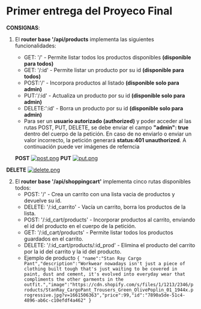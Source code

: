 # Primer entrega del Proyeco Final
**CONSIGNAS**:

 1. El **router base '/api/products** implementa las siguientes funcionalidades:
	- GET: '/' - Permite listar todos los productos disponibles **(disponible para todos)**
	- GET: '/:id' - Permite listar un producto por su id **(disponible para todos)**
	- POST:'/' - Incorpora productos al listado **(disponible solo para admin)**
	- PUT:'/:id' - Actualiza un producto por su id **(disponible solo para admin)**
	- DELETE:':id' - Borra un producto por su id **(disponible solo para admin)**
	- Para ser un **usuario autorizado (authorized)** y poder acceder al las rutas POST, PUT, DELETE, se debe enviar el campo **"admin": true** dentro del cuerpo de la petición. En caso de no enviarlo o enviar un valor incorrecto, la petición generará **status:401  unauthorized**. A continuación puede ver imágenes de referncia
	
	**POST**
	[![post.png](https://i.postimg.cc/6pVxHkRX/post.png)](https://postimg.cc/QFMzCn04)
**PUT**
[![put.png](https://i.postimg.cc/c6yfX9tv/put.png)](https://postimg.cc/jncWjhXT)

**DELETE**
[![delete.png](https://i.postimg.cc/HLNxHJWm/delete.png)](https://postimg.cc/1gpPr3N7)

2. El **router base '/api/shoppingcart'** implementa cinco rutas disponibles todos:
	- POST: '/' - Crea un carrito con una lista vacia de productos y devuelve su id.
	- DELETE: '/:id_carrito' - Vacía un carrito, borra los productos de la lista.
	- POST: '/:id_cart/products' - Incorporar productos al carrito, enviando el id del producto en el cuerpo de la petición.
	- GET: '/:id_cart/products' - Permite listar todos los productos guardados en el carrito.
	- DELETE: '/:id_cart/products/:id_prod' - Elimina el producto del carrito por la id del carrito y la id del producto.
	- Ejemplo de producto
	`{
	"name":"Stan Ray Cargo Pant","description":"Workwear nowadays isn't just a piece of clothing built tough that's just waiting to be covered in paint, dust and cement, it's evolved into everyday wear that compliments the other garments in the outfit.","image":"https://cdn.shopify.com/s/files/1/1213/2346/products/StanRay_CargoPant_Trousers_Green_OlivePoplin_01_1944x.progressive.jpg?v=1661506363","price":99,"id":"7890a5de-51c4-4896-ab6c-c10efdf4a462"
}`
